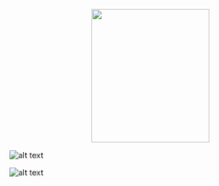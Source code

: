 <p align="center">
  <img width="211" height="239" src="https://images.gr-assets.com/polls/1380398422p7/91309.jpg">
</p>

![alt text](https://images-na.ssl-images-amazon.com/images/I/91z2qkJKyIL.jpg)

![alt text](https://storage.googleapis.com/universe-of-marissa-meyer-production/uploads/images/lunarchroniclesboxedsetTP.width-400.png)

